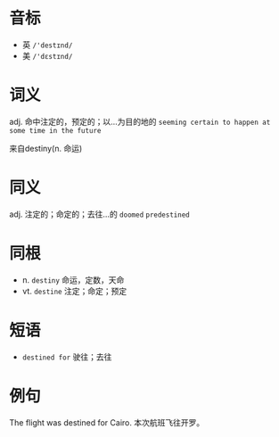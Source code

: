 # 音标

- 英 `/'destɪnd/`
- 美 `/'dɛstɪnd/`

# 词义

adj. 命中注定的，预定的；以…为目的地的
`seeming certain to happen at some time in the future`



来自destiny(n. 命运)

# 同义

adj. 注定的；命定的；去往…的
`doomed` `predestined`

# 同根

- n. `destiny` 命运，定数，天命
- vt. `destine` 注定；命定；预定

# 短语

- `destined for` 驶往；去往

# 例句

The flight was destined for Cairo.
本次航班飞往开罗。


